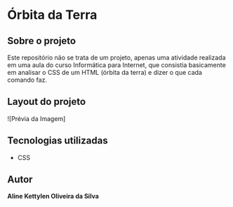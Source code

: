 # Órbita da Terra
## Sobre o projeto
Este repositório não se trata de um projeto, apenas uma atividade realizada em uma aula do curso Informática para Internet, que consistia basicamente em analisar o CSS de um HTML (órbita da terra) e dizer o que cada comando faz.

## Layout do projeto
![Prévia da Imagem]

## Tecnologias utilizadas

* CSS 

## Autor
<b>Aline Kettylen Oliveira da Silva</b>
